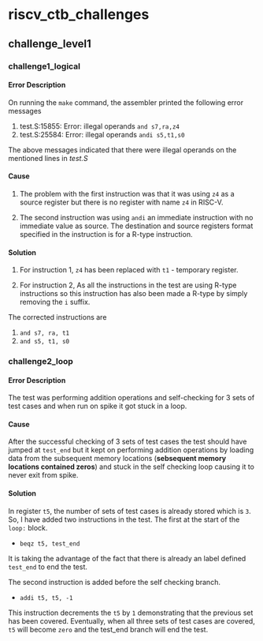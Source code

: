 # riscv_ctb_challenges

## challenge_level1

### challenge1_logical

#### Error Description

On running the `make` command, the assembler printed the following error messages

1. test.S:15855: Error: illegal operands `and s7,ra,z4`
2. test.S:25584: Error: illegal operands `andi s5,t1,s0`

The above messages indicated that there were illegal operands on the mentioned lines in *test.S*

#### Cause

1. The problem with the first instruction was that it was using `z4` as a source register but there is no register with name `z4` in RISC-V.

2. The second instruction was using `andi` an immediate instruction with no immediate value as source. The destination and source registers format specified in the instruction is for a R-type instruction.

#### Solution

1. For instruction 1, `z4` has been replaced with `t1` - temporary register.

2. For instruction 2, As all the instructions in the test are using R-type instructions so this instruction has also been made a R-type by simply removing the `i` suffix.

The corrected instructions are

1. `and s7, ra, t1`
2. `and s5, t1, s0`

### challenge2_loop

#### Error Description

The test was performing addition operations and self-checking for 3 sets of test cases and when run on spike it got stuck in a loop.

#### Cause

After the successful checking of 3 sets of test cases the test should have jumped at `test_end` but it kept on performing addition operations by loading data from the subsequent memory locations (**sebsequent memory locations contained zeros**) and stuck in the self checking loop causing it to never exit from spike.

#### Solution

In register `t5`, the number of sets of test cases is already stored which is `3`. So, I have added two instructions in the test. The first at the start of the `loop:` block.

- `beqz t5, test_end`

It is taking the advantage of the fact that there is already an label defined `test_end` to end the test.

The second instruction is added before the self checking branch.

- `addi t5, t5, -1`

This instruction decrements the `t5` by `1` demonstrating that the previous set has been covered. Eventually, when all three sets of test cases are covered, `t5` will become `zero` and the test_end branch will end the test.
